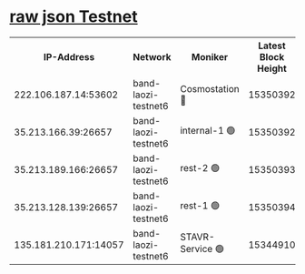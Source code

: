 
[raw json Testnet](https://rpc-check.bandt.stavr.tech/bandt/rpcbandt_result.json)
=

<table><tr><th>IP-Address</th><th>Network</th><th>Moniker</th><th>Latest Block Height</th><th>Earliest Block Height</th><th>Catching Up</th><th>Tx Index</th><th>Voting Power</th><th>Scan Time</th></tr><tr><td>222.106.187.14:53602</td><td>band-laozi-testnet6</td><td>Cosmostation 🔴</td><td>15350392</td><td>13177501</td><td>False</td><td>on</td><td>2203623</td><td>2024-01-30T02:49:10.093332697UTC</td></tr><tr><td>35.213.166.39:26657</td><td>band-laozi-testnet6</td><td>internal-1 🟢</td><td>15350392</td><td>15250392</td><td>False</td><td>on</td><td>0</td><td>2024-01-30T02:49:10.958934112UTC</td></tr><tr><td>35.213.189.166:26657</td><td>band-laozi-testnet6</td><td>rest-2 🟢</td><td>15350393</td><td>15250393</td><td>False</td><td>on</td><td>0</td><td>2024-01-30T02:49:11.847075897UTC</td></tr><tr><td>35.213.128.139:26657</td><td>band-laozi-testnet6</td><td>rest-1 🟢</td><td>15350394</td><td>15250394</td><td>False</td><td>on</td><td>0</td><td>2024-01-30T02:49:14.840978336UTC</td></tr><tr><td>135.181.210.171:14057</td><td>band-laozi-testnet6</td><td>STAVR-Service 🟢</td><td>15344910</td><td>15322501</td><td>False</td><td>on</td><td>0</td><td>2024-01-30T02:49:08.652755221UTC</td></tr></table>
